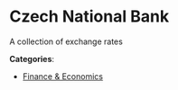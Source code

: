 # Czech National Bank


A collection of exchange rates



**Categories**:

- [Finance & Economics](https://github.com/apis-list/apis-list#finance-and-economics)



